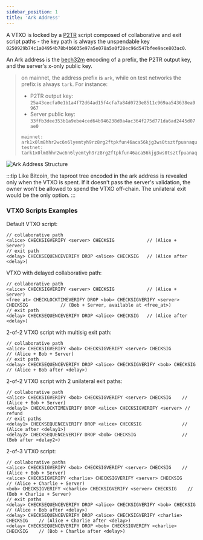 ```yaml
---
sidebar_position: 1
title: 'Ark Address'
---
```


A VTXO is locked by a [P2TR](https://bips.dev/341/) script composed of collaborative and exit script paths - the key path is always the unspendable key `0250929b74c1a04954b78b4b6035e97a5e078a5a0f28ec96d547bfee9ace803ac0`.

An Ark address is the [bech32m](https://bips.dev/350/) encoding of a prefix, the P2TR output key, and the server's x-only public key.

> on mainnet, the address prefix is `ark`, while on test networks the prefix is always `tark`.
> For instance:
> * P2TR output  key: `25a43cecfa0e1b1a4f72d64ad15f4cfa7a84d0723e8511c969aa543638ea9967`
> * Server public key: `33ffb3dee353b1a9ebe4ced64b946238d0a4ac364f275d771da6ad2445d07ae0`
> 
> ```
> mainnet: ark1x0lm8hhr2wc6n6lyemtyh9rz8rg2ftpkfun46aca56kjg3ws0tsztfpuanaquxc6faedvjk3tax0575y6perapg3e95654pk8r4fjecs5fyd2
> testnet: tark1x0lm8hhr2wc6n6lyemtyh9rz8rg2ftpkfun46aca56kjg3ws0tsztfpuanaquxc6faedvjk3tax0575y6perapg3e95654pk8r4fjec4q8efp
> ```
![Ark Address Structure](/img/address.png)

:::tip
Like Bitcoin, the taproot tree encoded in the ark address is revealed only when the VTXO is spent. If it doesn't pass the server's validation, the owner won't be allowed to spend the VTXO off-chain. The unilateral exit would be the only option.
:::

### VTXO Scripts Examples

Default VTXO script:
```btcscript
// collaborative path
<alice> CHECKSIGVERIFY <server> CHECKSIG            // (Alice + Server)
// exit path
<delay> CHECKSEQUENCEVERIFY DROP <alice> CHECKSIG   // (Alice after <delay>)
```

VTXO with delayed collaborative path:
```btcscript
// collaborative path
<alice> CHECKSIGVERIFY <server> CHECKSIG            // (Alice + Server)
<free_at> CHECKLOCKTIMEVERIFY DROP <bob> CHECKSIGVERIFY <server> CHECKSIG            // (Bob + Server, available at <free_at>)
// exit path
<delay> CHECKSEQUENCEVERIFY DROP <alice> CHECKSIG   // (Alice after <delay>)
```

2-of-2 VTXO script with multisig exit path:
```btcscript
// collaborative path
<alice> CHECKSIGVERIFY <bob> CHECKSIGVERIFY <server> CHECKSIG             // (Alice + Bob + Server)
// exit path
<delay> CHECKSEQUENCEVERIFY DROP <alice> CHECKSIGVERIFY <bob> CHECKSIG    // (Alice + Bob after <delay>)
```

2-of-2 VTXO script with 2 unilateral exit paths:
```btcscript
// collaborative path
<alice> CHECKSIGVERIFY <bob> CHECKSIGVERIFY <server> CHECKSIG    // (Alice + Bob + Server)
<delay1> CHECKLOCKTIMEVERIFY DROP <alice> CHECKSIGVERIFY <server> // refund
// exit paths
<delay1> CHECKSEQUENCEVERIFY DROP <alice> CHECKSIG               // (Alice after <delay1>)
<delay2> CHECKSEQUENCEVERIFY DROP <bob> CHECKSIG                 // (Bob after <delay2>)
```

2-of-3 VTXO script:
```btcscript
// collaborative paths
<alice> CHECKSIGVERIFY <bob> CHECKSIGVERIFY <server> CHECKSIG    // (Alice + Bob + Server)
<alice> CHECKSIGVERIFY <charlie> CHECKSIGVERIFY <server> CHECKSIG    // (Alice + Charlie + Server)
<bob> CHECKSIGVERIFY <charlie> CHECKSIGVERIFY <server> CHECKSIG    // (Bob + Charlie + Server)
// exit paths
<delay> CHECKSEQUENCEVERIFY DROP <alice> CHECKSIGVERIFY <bob> CHECKSIG    // (Alice + Bob after <delay>)
<delay> CHECKSEQUENCEVERIFY DROP <alice> CHECKSIGVERIFY <charlie> CHECKSIG    // (Alice + Charlie after <delay>)
<delay> CHECKSEQUENCEVERIFY DROP <bob> CHECKSIGVERIFY <charlie> CHECKSIG    // (Bob + Charlie after <delay>)
```